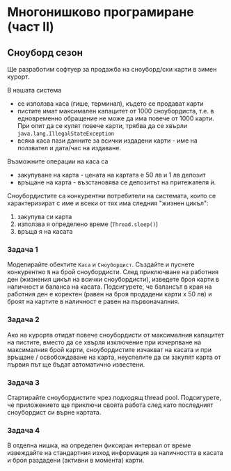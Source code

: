# Многонишково програмиране (част II)

## Сноуборд сезон

Ще разработим софтуер за продажба на сноуборд/ски карти в зимен курорт.

В нашата система

- се използва каса (гише, терминал), където се продават карти
- пистите имат максимален капацитет от 1000 сноубордиста, т.е. в едновременно обращение не може да има повече от 1000 карти. При опит да се купят повече карти, трябва да се хвърли `java.lang.IllegalStateException`
- всяка каса пази данните за всички издадени карти - име на ползвател и дата/час на издаване.

Възможните операции на каса са

- закупуване на карта - цената на картата е 50 лв и 1 лв депозит
- връщане на карта - възстановява се депозитът на притежателя ѝ.

Сноубордистите са конкурентни потребители на системата, които се характеризират с име и всеки от тях има следния "жизнен цикъл":

1. закупува си карта
2. използва я определено време (`Thread.sleep()`)
3. връща я на касата

### Задача 1

Моделирайте обектите `Каса` и `Сноубордист`. Създайте и пуснете конкурентно `N` на брой сноубордисти. След приключване на работния ден (жизнения цикъл на всички сноубордисти), изведете броя карти в наличност и баланса на касата. Подсигурете, че балансът в края на работния ден е коректен (равен на броя продадени карти х 50 лв) и броят на картите в наличност е равен на първоначалния.

### Задача 2

Ако на курорта отидат повече сноубордисти от максималния капацитет на пистите, вместо да се хвърля изключение при изчерпване на максималния брой карти, сноубордистите изчакват на касата и при връщане / освобождаване на карта, неуспелите да си закупят карта от първия път ще бъдат автоматично известени.

### Задача 3

Стартирайте сноубордистите чрез подходящ thread pool. Подсигурете, че приложението ще приключи своята работа след като последният сноубордист си върне картата.

### Задача 4

В отделна нишка, на определен фиксиран интервал от време извеждайте на стандартния изход информация за наличността в касата и броя раздадени (активни в момента) карти.
